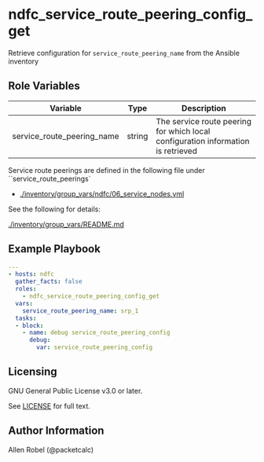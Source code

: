 # ndfc_service_route_peering_config_get

Retrieve configuration for ``service_route_peering_name`` from the Ansible inventory

## Role Variables

Variable                   | Type   | Description
---------------------------|--------|----------------------------------------
service_route_peering_name | string | The service route peering for which local configuration information is retrieved

Service route peerings are defined in the following file under ``service_route_peerings`

- [./inventory/group_vars/ndfc/06_service_nodes.yml](/inventory/group_vars/ndfc/06_service_nodes.yml)

See the following for details:

[./inventory/group_vars/README.md](/inventory/group_vars/README.md)


## Example Playbook

```yaml
---
- hosts: ndfc
  gather_facts: false
  roles:
    - ndfc_service_route_peering_config_get
  vars:
    service_route_peering_name: srp_1
  tasks:
  - block:
    - name: debug service_route_peering_config
      debug:
        var: service_route_peering_config
```

## Licensing

GNU General Public License v3.0 or later.

See [LICENSE](https://www.gnu.org/licenses/gpl-3.0.txt) for full text.

## Author Information

Allen Robel (@packetcalc)
